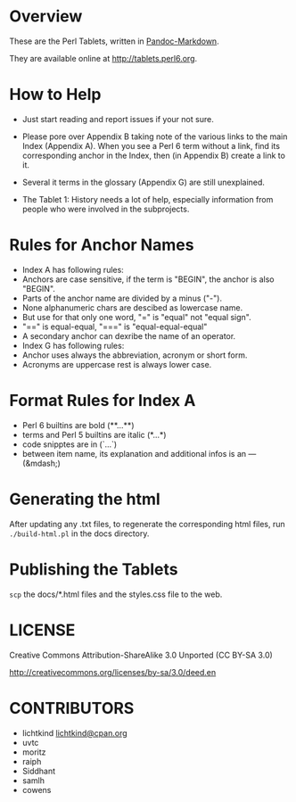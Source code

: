 Overview
========

These are the Perl Tablets, written in 
[Pandoc-Markdown](http://johnmacfarlane.net/pandoc/).

They are available online at <http://tablets.perl6.org>.


How to Help
===========

* Just start reading and report issues if your not sure.

* Please pore over Appendix B taking note of the various links to the
  main Index (Appendix A). When you see a Perl 6 term without a link,
  find its corresponding anchor in the Index, then (in Appendix B) create a link to it.

* Several it terms in the glossary (Appendix G) are still unexplained.

* The Tablet 1: History needs a lot of help, especially information from people
  who were involved in the subprojects.


Rules for Anchor Names
======================

* Index A has following rules:
* Anchors are case sensitive, if the term is "BEGIN", the anchor is also "BEGIN".
* Parts of the anchor name are divided by a minus ("-").
* None alphanumeric chars are descibed as lowercase name.
* But use for that only one word, "=" is "equal" not "equal sign".
* "==" is equal-equal, "===" is "equal-equal-equal"
* A secondary anchor can dexribe the name of an operator.
* Index G has following rules:
* Anchor uses always the abbreviation, acronym or short form.
* Acronyms are uppercase rest is always lower case.

Format Rules for Index A
========================

* Perl 6 builtins are bold (\*\*...\*\*)
* terms and Perl 5 builtins are italic (\*...\*)
* code snipptes are in (\`...\`)
* between item name, its explanation and additional infos is an &mdash; (\&mdash\;)


Generating the html
===================

After updating any .txt files, to regenerate the corresponding html
files, run `./build-html.pl` in the docs directory.



Publishing the Tablets
======================

`scp` the docs/*.html files and the styles.css file to the web.


LICENSE
=======

Creative Commons Attribution-ShareAlike 3.0 Unported (CC BY-SA 3.0) 

http://creativecommons.org/licenses/by-sa/3.0/deed.en

CONTRIBUTORS
============

* lichtkind <lichtkind@cpan.org>
* uvtc
* moritz
* raiph
* Siddhant
* samlh
* cowens


